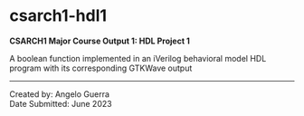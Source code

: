 # csarch1-hdl1
**CSARCH1 Major Course Output 1: HDL Project 1**

A boolean function implemented in an iVerilog behavioral model HDL program with its corresponding GTKWave output

---

Created by: Angelo Guerra<br>
Date Submitted: June 2023
